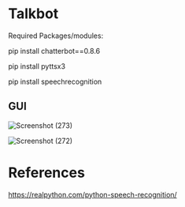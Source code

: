 # Talkbot

Required Packages/modules:

pip install chatterbot==0.8.6 

pip install pyttsx3 

pip install speechrecognition

## GUI
![Screenshot (273)](https://user-images.githubusercontent.com/31856332/119152004-888bd880-ba6d-11eb-9bab-8d1bd505dad0.png)

![Screenshot (272)](https://user-images.githubusercontent.com/31856332/119124629-7fd7da00-ba4e-11eb-82c3-0c43eca1226e.png)

# References

https://realpython.com/python-speech-recognition/
